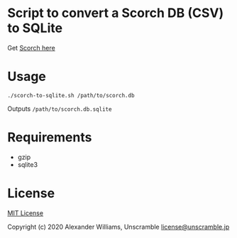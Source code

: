 # Script to convert a Scorch DB (CSV) to SQLite

Get [Scorch here](https://github.com/trapexit/scorch)

# Usage

```
./scorch-to-sqlite.sh /path/to/scorch.db
```

Outputs `/path/to/scorch.db.sqlite`

# Requirements

* gzip
* sqlite3

# License

[MIT License](LICENSE)

Copyright (c) 2020 Alexander Williams, Unscramble <license@unscramble.jp>
